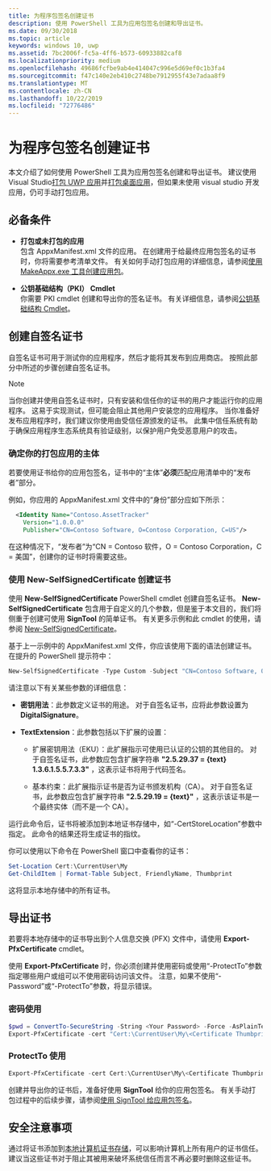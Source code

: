 ```yaml
---
title: 为程序包签名创建证书
description: 使用 PowerShell 工具为应用包签名创建和导出证书。
ms.date: 09/30/2018
ms.topic: article
keywords: windows 10, uwp
ms.assetid: 7bc2006f-fc5a-4ff6-b573-60933882caf8
ms.localizationpriority: medium
ms.openlocfilehash: 49686fcfbe9ab4e414047c996e5d69ef0c1b3fa4
ms.sourcegitcommit: f47c140e2eb410c2748be7912955f43e7adaa8f9
ms.translationtype: MT
ms.contentlocale: zh-CN
ms.lasthandoff: 10/22/2019
ms.locfileid: "72776486"
---
```

# <a name="create-a-certificate-for-package-signing"></a>为程序包签名创建证书

本文介绍了如何使用 PowerShell 工具为应用包签名创建和导出证书。 建议使用 Visual Studio[打包 UWP 应用](packaging-uwp-apps.md)并[打包桌面应用](../desktop/desktop-to-uwp-packaging-dot-net.md)，但如果未使用 visual studio 开发应用，仍可手动打包应用。

## <a name="prerequisites"></a>必备条件

- **打包或未打包的应用**  
包含 AppxManifest.xml 文件的应用。 在创建用于给最终应用包签名的证书时，你将需要参考清单文件。 有关如何手动打包应用的详细信息，请参阅[使用 MakeAppx.exe 工具创建应用包](create-app-package-with-makeappx-tool.md)。

- **公钥基础结构（PKI） Cmdlet**  
你需要 PKI cmdlet 创建和导出你的签名证书。 有关详细信息，请参阅[公钥基础结构 Cmdlet](https://docs.microsoft.com/powershell/module/pkiclient/)。

## <a name="create-a-self-signed-certificate"></a>创建自签名证书

自签名证书可用于测试你的应用程序，然后才能将其发布到应用商店。 按照此部分中所述的步骤创建自签名证书。

> [!NOTE]
> 当你创建并使用自签名证书时，只有安装和信任你的证书的用户才能运行你的应用程序。 这易于实现测试，但可能会阻止其他用户安装您的应用程序。 当你准备好发布应用程序时，我们建议你使用由受信任源颁发的证书。 此集中信任系统有助于确保应用程序生态系统具有验证级别，以保护用户免受恶意用户的攻击。

### <a name="determine-the-subject-of-your-packaged-app"></a>确定你的打包应用的主体  

若要使用证书给你的应用包签名，证书中的“主体”**必须**匹配应用清单中的“发布者”部分。

例如，你应用的 AppxManifest.xml 文件中的“身份”部分应如下所示：

```xml
  <Identity Name="Contoso.AssetTracker" 
    Version="1.0.0.0" 
    Publisher="CN=Contoso Software, O=Contoso Corporation, C=US"/>
```

在这种情况下，“发布者”为“CN = Contoso 软件，O = Contoso Corporation，C = 美国”，创建你的证书时将需要这些。

### <a name="use-new-selfsignedcertificate-to-create-a-certificate"></a>使用 **New-SelfSignedCertificate** 创建证书

使用 **New-SelfSignedCertificate** PowerShell cmdlet 创建自签名证书。 **New-SelfSignedCertificate** 包含用于自定义的几个参数，但是鉴于本文目的，我们将侧重于创建可使用 **SignTool** 的简单证书。 有关更多示例和此 cmdlet 的使用，请参阅 [New-SelfSignedCertificate](https://docs.microsoft.com/powershell/module/pkiclient/New-SelfSignedCertificate)。

基于上一示例中的 AppxManifest.xml 文件，你应该使用下面的语法创建证书。 在提升的 PowerShell 提示符中：

```powershell
New-SelfSignedCertificate -Type Custom -Subject "CN=Contoso Software, O=Contoso Corporation, C=US" -KeyUsage DigitalSignature -FriendlyName "Your friendly name goes here" -CertStoreLocation "Cert:\CurrentUser\My" -TextExtension @("2.5.29.37={text}1.3.6.1.5.5.7.3.3", "2.5.29.19={text}")
```

请注意以下有关某些参数的详细信息：

- **密钥用法**：此参数定义证书的用途。 对于自签名证书，应将此参数设置为**DigitalSignature**。

- **TextExtension**：此参数包括以下扩展的设置：

  - 扩展密钥用法（EKU）：此扩展指示可使用已认证的公钥的其他目的。 对于自签名证书，此参数应包含扩展字符串 **"2.5.29.37 = {text} 1.3.6.1.5.5.7.3.3"** ，这表示证书将用于代码签名。

  - 基本约束：此扩展指示证书是否为证书颁发机构（CA）。 对于自签名证书，此参数应包含扩展字符串 **"2.5.29.19 = {text}"** ，这表示该证书是一个最终实体（而不是一个 CA）。

运行此命令后，证书将被添加到本地证书存储中，如“-CertStoreLocation”参数中指定。 此命令的结果还将生成证书的指纹。  

你可以使用以下命令在 PowerShell 窗口中查看你的证书：

```powershell
Set-Location Cert:\CurrentUser\My
Get-ChildItem | Format-Table Subject, FriendlyName, Thumbprint
```

这将显示本地存储中的所有证书。

## <a name="export-a-certificate"></a>导出证书 

若要将本地存储中的证书导出到个人信息交换 (PFX) 文件中，请使用 **Export-PfxCertificate** cmdlet。

使用 **Export-PfxCertificate** 时，你必须创建并使用密码或使用“-ProtectTo”参数指定哪些用户或组可以不使用密码访问该文件。 注意，如果不使用“-Password”或“-ProtectTo”参数，将显示错误。

### <a name="password-usage"></a>密码使用

```powershell
$pwd = ConvertTo-SecureString -String <Your Password> -Force -AsPlainText 
Export-PfxCertificate -cert "Cert:\CurrentUser\My\<Certificate Thumbprint>" -FilePath <FilePath>.pfx -Password $pwd
```

### <a name="protectto-usage"></a>ProtectTo 使用

```powershell
Export-PfxCertificate -cert Cert:\CurrentUser\My\<Certificate Thumbprint> -FilePath <FilePath>.pfx -ProtectTo <Username or group name>
```

创建并导出你的证书后，准备好使用 **SignTool** 给你的应用包签名。 有关手动打包过程中的后续步骤，请参阅[使用 SignTool 给应用包签名](sign-app-package-using-signtool.md)。

## <a name="security-considerations"></a>安全注意事项

通过将证书添加到[本地计算机证书存储](https://docs.microsoft.com/windows-hardware/drivers/install/local-machine-and-current-user-certificate-stores)，可以影响计算机上所有用户的证书信任。 建议当这些证书对于阻止其被用来破坏系统信任而言不再必要时删除这些证书。
